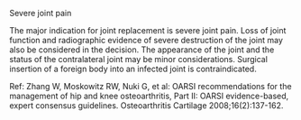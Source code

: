 Severe joint pain

The major indication for joint replacement is severe joint pain. Loss of joint function and radiographic evidence of severe destruction of the joint may also be considered in the decision. The appearance of the joint and the status of the contralateral joint may be minor considerations. Surgical insertion of a foreign body into an infected joint is contraindicated.

Ref:  Zhang W, Moskowitz RW, Nuki G, et al: OARSI recommendations for the management of hip and knee osteoarthritis, Part
II: OARSI evidence-based, expert consensus guidelines. Osteoarthritis Cartilage 2008;16(2):137-162.